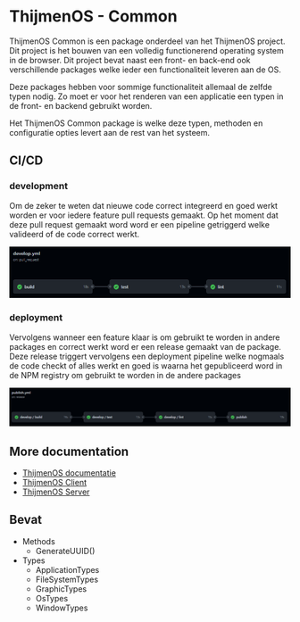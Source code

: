 # ThijmenOS - Common

ThijmenOS Common is een package onderdeel van het ThijmenOS project.
Dit project is het bouwen van een volledig functionerend operating system in de
browser. Dit project bevat naast een front- en back-end ook verschillende packages welke
ieder een functionaliteit leveren aan de OS.

Deze packages hebben voor sommige functionaliteit allemaal de zelfde typen nodig.
Zo moet er voor het renderen van een applicatie een typen in de front- en backend gebruikt
worden.

Het ThijmenOS Common package is welke deze typen, methoden en configuratie opties levert
aan de rest van het systeem.

## CI/CD

### development

Om de zeker te weten dat nieuwe code correct integreerd en goed werkt worden er voor iedere
feature pull requests gemaakt. Op het moment dat deze pull request gemaakt word word er een
pipeline getriggerd welke valideerd of de code correct werkt.

![Develop pipeline](https://github.com/ThijmenOS/.github/blob/production/develop-pipeline.png?raw=true)

### deployment

Vervolgens wanneer een feature klaar is om gebruikt te worden in andere packages en correct
werkt word er een release gemaakt van de package. Deze release triggert vervolgens
een deployment pipeline welke nogmaals de code checkt of alles werkt en goed is waarna
het gepubliceerd word in de NPM registry om gebruikt te worden in de andere packages

![Deploy pipeline](https://github.com/ThijmenOS/.github/blob/production/deploy-pipeline.png?raw=true)

## More documentation

- [ThijmenOS documentatie](https://github.com/ThijmenOS/ThijmenOS-docs)
- [ThijmenOS Client](https://github.com/ThijmenOS/ThijmenOS-client)
- [ThijmenOS Server](https://github.com/orgs/ThijmenOS/repositories)

## Bevat

- Methods
  - GenerateUUID()
- Types
  - ApplicationTypes
  - FileSystemTypes
  - GraphicTypes
  - OsTypes
  - WindowTypes
